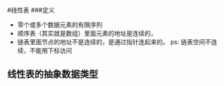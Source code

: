 #线性表 
###定义
* 零个或多个数据元素的有限序列
* 顺序表（其实就是数组）里面元素的地址是连续的，
* 链表里面节点的地址不是连续的，是通过指针连起来的。
ps: 链表空间不连续，不能用下标访问
## 线性表的抽象数据类型